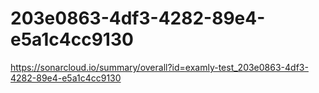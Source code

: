 # 203e0863-4df3-4282-89e4-e5a1c4cc9130
https://sonarcloud.io/summary/overall?id=examly-test_203e0863-4df3-4282-89e4-e5a1c4cc9130
